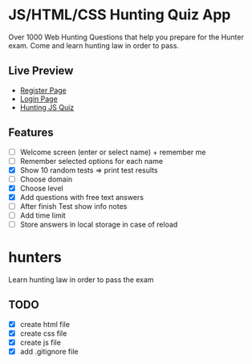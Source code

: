 # JS/HTML/CSS Hunting Quiz App

Over 1000 Web Hunting Questions that help you prepare for the Hunter exam.
Come and learn hunting law in order to pass.

## Live Preview

- [Register Page](https://nmatei.github.io/simple-quiz-app/public/?domain=js&level=20)
- [Login Page](https://nmatei.github.io/simple-quiz-app/public/?domain=js-homework&level=15)
- [Hunting JS Quiz](https://nmatei.github.io/simple-quiz-app/public/?domain=math&level=22)

## Features

- [ ] Welcome screen (enter or select name) + remember me
- [ ] Remember selected options for each name
- [x] Show 10 random tests => print test results
- [ ] Choose domain
- [x] Choose level
- [x] Add questions with free text answers
- [ ] After finish Test show info notes
- [ ] Add time limit
- [ ] Store answers in local storage in case of reload

# hunters

Learn hunting law in order to pass the exam

## TODO

- [x] create html file
- [x] create css file
- [x] create js file
- [x] add .gitignore file
